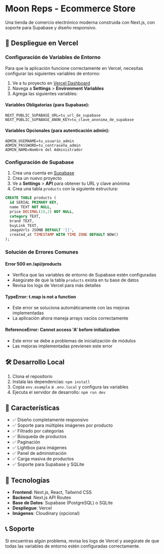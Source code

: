 # Moon Reps - Ecommerce Store

Una tienda de comercio electrónico moderna construida con Next.js, con soporte para Supabase y diseño responsivo.

## 🚀 Despliegue en Vercel

### Configuración de Variables de Entorno

Para que la aplicación funcione correctamente en Vercel, necesitas configurar las siguientes variables de entorno:

1. Ve a tu proyecto en [Vercel Dashboard](https://vercel.com/dashboard)
2. Navega a **Settings** > **Environment Variables**
3. Agrega las siguientes variables:

#### Variables Obligatorias (para Supabase):
```
NEXT_PUBLIC_SUPABASE_URL=tu_url_de_supabase
NEXT_PUBLIC_SUPABASE_ANON_KEY=tu_clave_anonima_de_supabase
```

#### Variables Opcionales (para autenticación admin):
```
ADMIN_USERNAME=tu_usuario_admin
ADMIN_PASSWORD=tu_contraseña_admin
ADMIN_NAME=Nombre del Administrador
```

### Configuración de Supabase

1. Crea una cuenta en [Supabase](https://supabase.com)
2. Crea un nuevo proyecto
3. Ve a **Settings** > **API** para obtener tu URL y clave anónima
4. Crea una tabla `products` con la siguiente estructura:

```sql
CREATE TABLE products (
  id SERIAL PRIMARY KEY,
  name TEXT NOT NULL,
  price DECIMAL(10,2) NOT NULL,
  category TEXT,
  brand TEXT,
  buyLink TEXT,
  imageUrls JSONB DEFAULT '[]',
  created_at TIMESTAMP WITH TIME ZONE DEFAULT NOW()
);
```

### Solución de Errores Comunes

#### Error 500 en /api/products
- Verifica que las variables de entorno de Supabase estén configuradas
- Asegúrate de que la tabla `products` exista en tu base de datos
- Revisa los logs de Vercel para más detalles

#### TypeError: t.map is not a function
- Este error se soluciona automáticamente con las mejoras implementadas
- La aplicación ahora maneja arrays vacíos correctamente

#### ReferenceError: Cannot access 'A' before initialization
- Este error se debe a problemas de inicialización de módulos
- Las mejoras implementadas previenen este error

## 🛠️ Desarrollo Local

1. Clona el repositorio
2. Instala las dependencias: `npm install`
3. Copia `env.example` a `.env.local` y configura las variables
4. Ejecuta el servidor de desarrollo: `npm run dev`

## 📱 Características

- ✅ Diseño completamente responsivo
- ✅ Soporte para múltiples imágenes por producto
- ✅ Filtrado por categorías
- ✅ Búsqueda de productos
- ✅ Paginación
- ✅ Lightbox para imágenes
- ✅ Panel de administración
- ✅ Carga masiva de productos
- ✅ Soporte para Supabase y SQLite

## 🔧 Tecnologías

- **Frontend**: Next.js, React, Tailwind CSS
- **Backend**: Next.js API Routes
- **Base de Datos**: Supabase (PostgreSQL) o SQLite
- **Despliegue**: Vercel
- **Imágenes**: Cloudinary (opcional)

## 📞 Soporte

Si encuentras algún problema, revisa los logs de Vercel y asegúrate de que todas las variables de entorno estén configuradas correctamente.
